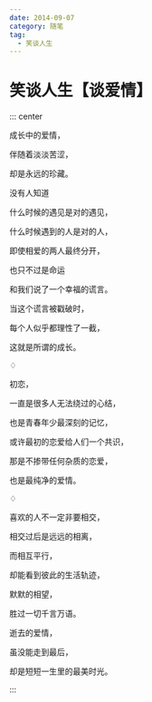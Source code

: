 ```yaml
---
date: 2014-09-07
category: 随笔
tag:
  - 笑谈人生
---
```


# 笑谈人生【谈爱情】

::: center

成长中的爱情，

伴随着淡淡苦涩，

却是永远的珍藏。

没有人知道

什么时候的遇见是对的遇见，

什么时候遇到的人是对的人，

即使相爱的两人最终分开，

也只不过是命运

和我们说了一个幸福的谎言。

当这个谎言被戳破时，

每个人似乎都理性了一截，

这就是所谓的成长。

♢

初恋，

一直是很多人无法绕过的心结，

也是青春年少最深刻的记忆，

或许最初的恋爱给人们一个共识，

那是不掺带任何杂质的恋爱，

也是最纯净的爱情。

♢

喜欢的人不一定非要相交，

相交过后是远远的相离，

而相互平行，

却能看到彼此的生活轨迹，

默默的相望，

胜过一切千言万语。

逝去的爱情，

虽没能走到最后，

却是短短一生里的最美时光。

:::
